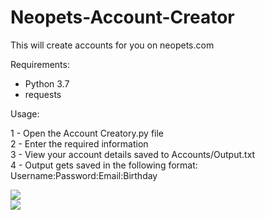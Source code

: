 # Neopets-Account-Creator
This will create accounts for you on neopets.com

Requirements:
- Python 3.7
- requests

Usage:

1 - Open the Account Creatory.py file
<br>
2 - Enter the required information
<br>
3 - View your account details saved to Accounts/Output.txt
<br>
4 - Output gets saved in the following format: Username:Password:Email:Birthday

<img src="https://i.imgur.com/TdGdkxF.png" /></a>
<br>
<img src="https://i.imgur.com/Hyz0Bve.png"/></a>
